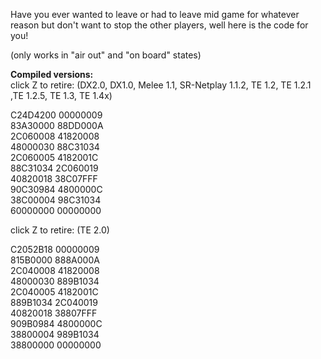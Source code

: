 Have you ever wanted to leave or had to leave mid game for whatever reason but don't want to stop the other players, well here is the code for you!  
  
(only works in "air out" and "on board" states)

**Compiled versions:**  
click Z to retire: (DX2.0, DX1.0, Melee 1.1, SR-Netplay 1.1.2, TE 1.2, TE 1.2.1 ,TE 1.2.5, TE 1.3, TE 1.4x)

C24D4200 00000009  
83A30000 88DD000A  
2C060008 41820008  
48000030 88C31034  
2C060005 4182001C  
88C31034 2C060019  
40820018 38C07FFF  
90C30984 4800000C  
38C00004 98C31034  
60000000 00000000  


click Z to retire: (TE 2.0)

C2052B18 00000009  
815B0000 888A000A  
2C040008 41820008  
48000030 889B1034  
2C040005 4182001C  
889B1034 2C040019  
40820018 38807FFF  
909B0984 4800000C  
38800004 989B1034  
38800000 00000000  
